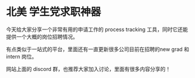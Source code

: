 # 北美 学生党求职神器

今天给大家分享一个非常有用的申请工作的 process tracking 工具，同时它还能提供一个大概的岗位招聘情况。

有点类似于一站式的平台，里面还有一直更新很多公司目前在招聘的new grad 和 intern 岗位。

网站上面的 discord 群，也推荐大家加入讨论，里面有很多内容分享的！
